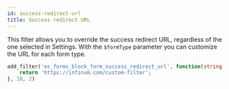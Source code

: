 ```yaml
---
id: success-redirect-url
title: Success redirect URL
---
```


This filter allows you to override the success redirect URL, regardless of the one selected in Settings. With the `$formType` parameter you can customize the URL for each form type.

```php
add_filter('es_forms_block_form_success_redirect_url', function(string $formType, string $formId): string {
	return 'https://infinum.com/custom-filter';
}, 10, 2)
```


